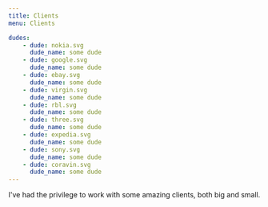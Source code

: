 ```yaml
---
title: Clients
menu: Clients

dudes:
    - dude: nokia.svg
      dude_name: some dude
    - dude: google.svg
      dude_name: some dude
    - dude: ebay.svg
      dude_name: some dude
    - dude: virgin.svg
      dude_name: some dude
    - dude: rbl.svg
      dude_name: some dude
    - dude: three.svg
      dude_name: some dude
    - dude: expedia.svg
      dude_name: some dude
    - dude: sony.svg
      dude_name: some dude
    - dude: coravin.svg
      dude_name: some dude
---
```


I've had the privilege to work with some amazing clients, both big and small.